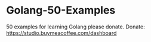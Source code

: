# Golang-50-Examples
50 examples for learning Golang please donate.  Donate:   https://studio.buymeacoffee.com/dashboard
